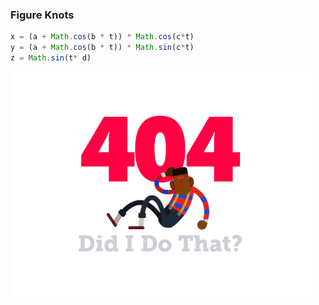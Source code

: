 ### Figure Knots

```js
x = (a + Math.cos(b * t)) * Math.cos(c*t)
y = (a + Math.cos(b * t)) * Math.sin(c*t)
z = Math.sin(t* d)

```

![samplegif](sample.gif)

